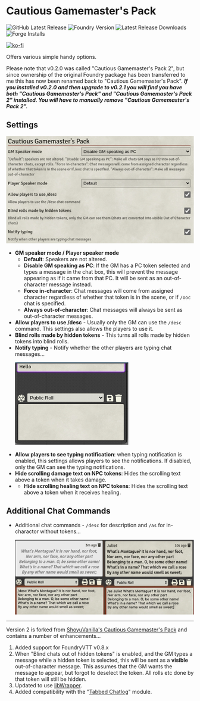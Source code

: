 # Cautious Gamemaster's Pack

![GitHub Latest Release](https://img.shields.io/github/release/cs96and/FoundryVTT-CGMP?style=for-the-badge)
![Foundry Version](https://img.shields.io/badge/dynamic/json?label=Foundry%20Version&prefix=v&query=%24.compatibleCoreVersion&url=https%3A%2F%2Fraw.githubusercontent.com%2Fcs96and%2FFoundryVTT-CGMP%2Fmaster%2Fmodule%2Fmodule.json&style=for-the-badge)
![Latest Release Downloads](https://img.shields.io/github/downloads/cs96and/FoundryVTT-CGMP/latest/total?style=for-the-badge)
![Forge Installs](https://img.shields.io/badge/dynamic/json?label=Forge%20Installs&query=package.installs&suffix=%25&url=https%3A%2F%2Fforge-vtt.com%2Fapi%2Fbazaar%2Fpackage%2FCautiousGamemastersPack&colorB=4aa94a&style=for-the-badge)

[![ko-fi](https://ko-fi.com/img/githubbutton_sm.svg)](https://ko-fi.com/C0C057N35)

Offers various simple handy options.

Please note that v0.2.0 was called "Cautious Gamemaster's Pack 2", but since ownership of the original Foundry package has been transferred to me this has now been renamed back to "Cautious Gamemaster's Pack".  ***If you installed v0.2.0 and then upgrade to v0.2.1 you will find you have both "Cautious Gamemaster's Pack" and "Cautious Gamemaster's Pack 2" installed.  You will have to manually remove "Cautious Gamemaster's Pack 2".***

## Settings

![](settings.png)

* **GM speaker mode / Player speaker mode**
  * **Default**: Speakers are not altered.
  * **Disable GM speaking as PC**: If the GM has a PC token selected and types a message in the chat box, this will prevent the message appearing as if it came from that PC.  It will be sent as an out-of-character message instead.
  * **Force in-character**: Chat messages will come from assigned character regardless of whether that token is in the scene, or if `/ooc` chat is specified.
  * **Always out-of-character**: Chat messages will always be sent as out-of-character messages.
* **Allow players to use /desc** - Usually only the GM can use the `/desc` command.  This settings also allows the players to use it.
* **Blind rolls made by hidden tokens** - This turns all rolls made by hidden tokens into blind rolls.
* **Notify typing** - Notify whether the other players are typing chat messages...<p>![](notify_typing.gif)</p>
* **Allow players to see typing notification**: when typing notification is enabled, this settings allows players to see the notifications.  If disabled, only the GM can see the typing notifications.
* **Hide scrolling damage text on NPC tokens**: Hides the scrolling text above a token when it takes damage.
* * **Hide scrolling healing text on NPC tokens**: Hides the scrolling text above a token when it receives healing.

## Additional Chat Commands

* Additional chat commands - `/desc` for description and `/as` for in-charactor without tokens...<p>![](additional_chat_commands.png)</p>

---

Version 2 is forked from [ShoyuVanilla's Cautious Gamemaster's Pack](https://github.com/ShoyuVanilla/FoundryVTT-CGMP) and contains a number of enhancements...

1. Added support for FoundryVTT v0.8.x
2. When "Blind chats out of hidden tokens" is enabled, and the GM types a message while a hidden token is selected, this will be sent as a **visible** out-of-character message.  This assumes that the GM wants the message to appear, but forgot to deselect the token.  All rolls etc done by that token will still be hidden.
3. Updated to use [libWrapper](https://foundryvtt.com/packages/lib-wrapper/).
4. Added compatibility with the "[Tabbed Chatlog](https://foundryvtt.com/packages/tabbed-chatlog/)" module.



